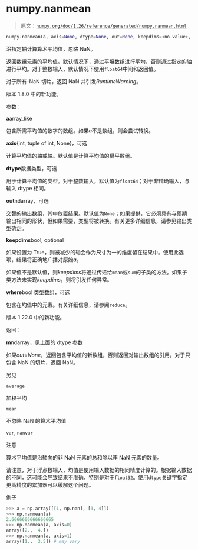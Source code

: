 # numpy.nanmean

> 原文：[`numpy.org/doc/1.26/reference/generated/numpy.nanmean.html`](https://numpy.org/doc/1.26/reference/generated/numpy.nanmean.html)

```py
numpy.nanmean(a, axis=None, dtype=None, out=None, keepdims=<no value>, *, where=<no value>)
```

沿指定轴计算算术平均值，忽略 NaN。

返回数组元素的平均值。默认情况下，通过平坦数组进行平均，否则通过指定的轴进行平均。对于整数输入，默认情况下使用`float64`中间和返回值。

对于所有-NaN 切片，返回 NaN 并引发*RuntimeWarning*。

版本 1.8.0 中的新功能。

参数：

**a**array_like

包含所需平均值的数字的数组。如果*a*不是数组，则会尝试转换。

**axis**{int, tuple of int, None}，可选

计算平均值的轴或轴。默认值是计算平均值的扁平数组。

**dtype**数据类型，可选

用于计算平均值的类型。对于整数输入，默认值为`float64`；对于非精确输入，与输入 dtype 相同。

**out**ndarray，可选

交替的输出数组，其中放置结果。默认值为`None`；如果提供，它必须具有与预期输出相同的形状，但如果需要，类型将被转换。有关更多详细信息，请参见输出类型确定。

**keepdims**bool, optional

如果设置为 True，则被减少的轴会作为尺寸为一的维度留在结果中。使用此选项，结果将正确地广播对原始*a*。

如果值不是默认值，则*keepdims*将通过传递给`mean`或`sum`的子类的方法。如果子类方法未实现*keepdims*，则将引发任何异常。 

**where**bool 类型数组，可选

包含在均值中的元素。有关详细信息，请参阅`reduce`。

版本 1.22.0 中的新功能。

返回：

**m**ndarray，见上面的 dtype 参数

如果*out=None*，返回包含平均值的新数组，否则返回对输出数组的引用。对于只包含 NaN 的切片，返回 NaN。

另见

`average`

加权平均

`mean`

不忽略 NaN 的算术平均值

`var`, `nanvar`

注意

算术平均值是沿轴向的非 NaN 元素的总和除以非 NaN 元素的数量。

请注意，对于浮点数输入，均值是使用输入数据的相同精度计算的。根据输入数据的不同，这可能会导致结果不准确，特别是对于`float32`。使用`dtype`关键字指定更高精度的累加器可以缓解这个问题。

例子

```py
>>> a = np.array([[1, np.nan], [3, 4]])
>>> np.nanmean(a)
2.6666666666666665
>>> np.nanmean(a, axis=0)
array([2.,  4.])
>>> np.nanmean(a, axis=1)
array([1.,  3.5]) # may vary 
```
